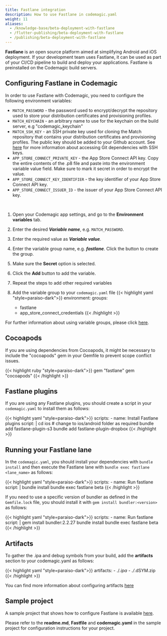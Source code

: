 ```yaml
---
title: Fastlane integration
description: How to use Fastlane in codemagic.yaml
weight: 11
aliases:
  - /knowledge-base/beta-deployment-with-fastlane
  - /flutter-publishing/beta-deployment-with-fastlane
  - /publishing/beta-deployment-with-fastlane
---
```


**Fastlane** is an open source platform aimed at simplifying Android and iOS deployment. If your development team uses Fastlane, it can be used as part of your CI/CD pipeline to build and deploy your applications. Fastlane is preinstalled on the Codemagic build servers.

## Configuring Fastlane in Codemagic

In order to use Fastlane with Codemagic, you need to configure the following environment variables: 

- `MATCH_PASSWORD` - the password used to encrypt/decrypt the repository used to store your distribution certificates and provisioning profiles.
- `MATCH_KEYCHAIN` - an arbitrary name to use for the keychain on the build server, e.g "codemagic_keychain"
- `MATCH_SSH_KEY` - an SSH private key used for cloning the Match repository that contains your distribution certificates and provisioning profiles. The public key should be added to your Github account. See [here](https://docs.codemagic.io/configuration/access-private-git-submodules/) for more information about accessing Git dependencies with SSH keys.
- `APP_STORE_CONNECT_PRIVATE_KEY` - the App Store Connect API key. Copy the entire contents of the .p8 file and paste into the environment variable value field. Make sure to mark it secret in order to encrypt the value. 
- `APP_STORE_CONNECT_KEY_IDENTIFIER` - the key identifier of your App Store Connect API key.
- `APP_STORE_CONNECT_ISSUER_ID` - the issuer of your App Store Connect API key.

<br>

1. Open your Codemagic app settings, and go to the **Environment variables** tab.
2. Enter the desired **_Variable name_**, e.g. `MATCH_PASSWORD`.
3. Enter the required value as **_Variable value_**.
4. Enter the variable group name, e.g. **_fastlane_**. Click the button to create the group.
5. Make sure the **Secret** option is selected.
6. Click the **Add** button to add the variable.
7. Repeat the steps to add other required variables

8. Add the variable group to your `codemagic.yaml` file
{{< highlight yaml "style=paraiso-dark">}}
  environment:
    groups:
      - fastlane
      - app_store_connect_credentials
{{< /highlight >}}


For further information about using variable groups, please click [here](https://docs.codemagic.io/variables/environment-variable-groups/).


## Cocoapods

If you are using dependencies from Cocoapods, it might be necessary to include the "cocoapods" gem in your Gemfile to prevent scope conflict issues. 

{{< highlight ruby "style=paraiso-dark">}}
  gem "fastlane"
  gem "cocoapods"
{{< /highlight >}}


## Fastlane plugins

If you are using any Fastlane plugins, you should create a script in your `codemagic.yaml` to install them as follows:

{{< highlight yaml "style=paraiso-dark">}}
  scripts:
    - name: Install Fastlane plugins
      script: | 
        cd ios     # change to ios/android folder as required
        bundle add fastlane-plugin-s3
        bundle add fastlane-plugin-dropbox
{{< /highlight >}}


## Running your Fastlane lane

In the `codemagic.yaml`, you should install your dependencies with `bundle install` and then execute the Fastlane lane with `bundle exec fastlane <lane_name>` as follows:

{{< highlight yaml "style=paraiso-dark">}}
  scripts:
    - name: Run fastlane
      script: | 
        bundle install
        bundle exec fastlane beta
{{< /highlight >}}


If you need to use a specific version of bundler as defined in the `Gemfile.lock` file, you should install it with `gem install bundler:<version>` as follows:

{{< highlight yaml "style=paraiso-dark">}}
  scripts:
    - name: Run fastlane
      script: | 
        gem install bundler:2.2.27
        bundle install
        bundle exec fastlane beta
{{< /highlight >}}


## Artifacts

To gather the .ipa and debug symbols from your build, add the **artifacts** section to your codemagic.yaml as follows:

{{< highlight yaml "style=paraiso-dark">}}
    artifacts:
      - ./*.ipa
      - ./*.dSYM.zip      
{{< /highlight >}}


You can find more information about configuring artifacts [here](../yaml-basic-configuration/yaml-getting-started#artifacts)


## Sample project

A sample project that shows how to configure Fastlane is available [here](https://github.com/codemagic-ci-cd/codemagic-sample-projects/tree/main/integrations/fastlane-integration-demo-project).

Please refer to the **readme.md**, **Fastfile** and **codemagic.yaml** in the sample project for configuration instructions for your project.
